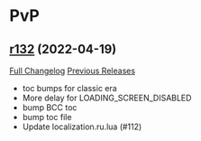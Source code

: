# <DBM> PvP

## [r132](https://github.com/DeadlyBossMods/DBM-PvP/tree/r132) (2022-04-19)
[Full Changelog](https://github.com/DeadlyBossMods/DBM-PvP/compare/r131...r132) [Previous Releases](https://github.com/DeadlyBossMods/DBM-PvP/releases)

- toc bumps for classic era  
- More delay for LOADING\_SCREEN\_DISABLED  
- bump BCC toc  
- bump toc file  
- Update localization.ru.lua (#112)  
